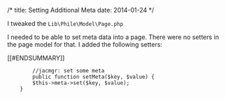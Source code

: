 /*
title: Setting Additional Meta
date: 2014-01-24
*/

I tweaked the `Lib\Phile\Model\Page.php`

I needed to be able to set meta data into a page.  There were  no setters in the page model for that.  I added the following setters:


[[#ENDSUMMARY]]

~~~~
        //jacmgr: set some meta
        public function setMeta($key, $value) {
		$this->meta->set($key, $value);
	}
~~~~

